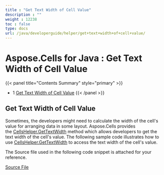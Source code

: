 ```yaml
---
title : "Get Text Width of Cell Value" 
description : "" 
weight : 12238 
toc : false
type: docs
url: /java/developerguide/helper/get+text+width+of+cell+value/
---
```


# Aspose.Cells for Java : Get Text Width of Cell Value


{{< panel title="Contents Summary" style="primary" >}}
*   1 [Get Text Width of Cell Value](#get-text-width-of-cell-value)
{{< /panel >}}
 

## Get Text Width of Cell Value

Sometimes, the developers might need to calculate the width of the cell's value for arranging data in some layout. Aspose.Cells provides the [CellsHelper.GetTextWidth](https://apireference.aspose.com/java/cells/com.aspose.cells/cellshelper#getTextWidth(java.lang.String,%20com.aspose.cells.Font,%20double)) method which allows developers to get the text width of the cell's value. The following sample code illustrates how to use [CellsHelper.GetTextWidth](https://apireference.aspose.com/java/cells/com.aspose.cells/cellshelper#getTextWidth(java.lang.String,%20com.aspose.cells.Font,%20double)) to access the text width of the cell's value.

The Source file used in the following code snippet is attached for your reference.

[Source File](https://docs.aspose.com/download/attachments/96764748/GetTextWidthSample.xlsx?version=1&modificationDate=1575555437280&api=v2)

